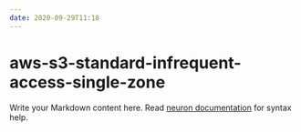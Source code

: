 ```yaml
---
date: 2020-09-29T11:18
---
```


# aws-s3-standard-infrequent-access-single-zone

Write your Markdown content here. Read [neuron documentation](https://neuron.zettel.page/2011404.html) for syntax help.

